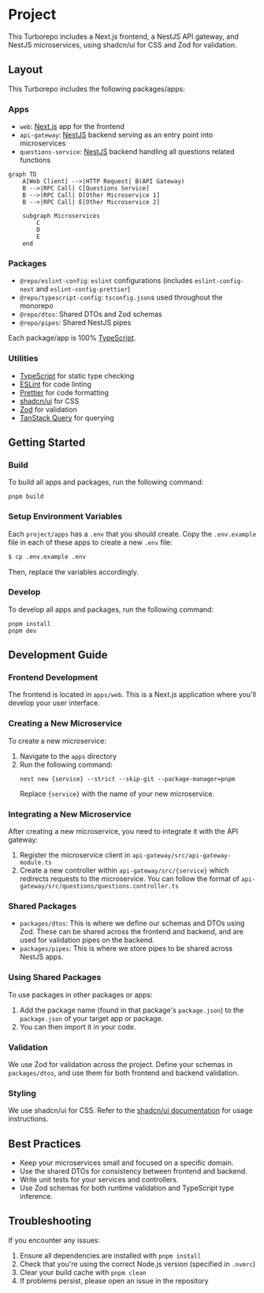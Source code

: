 # Project

This Turborepo includes a Next.js frontend, a NestJS API gateway, and NestJS microservices, using shadcn/ui for CSS and Zod for validation.

## Layout

This Turborepo includes the following packages/apps:

### Apps

- `web`: [Next.js](https://nextjs.org/) app for the frontend
- `api-gateway`: [NestJS](https://nestjs.com/) backend serving as an entry point into microservices
- `questions-service`: [NestJS](https://nestjs.com/) backend handling all questions related functions

```mermaid
graph TD
    A[Web Client] -->|HTTP Request| B(API Gateway)
    B -->|RPC Call| C[Questions Service]
    B -->|RPC Call| D[Other Microservice 1]
    B -->|RPC Call| E[Other Microservice 2]

    subgraph Microservices
        C
        D
        E
    end
```

### Packages

- `@repo/eslint-config`: `eslint` configurations (includes `eslint-config-next` and `eslint-config-prettier`)
- `@repo/typescript-config`: `tsconfig.json`s used throughout the monorepo
- `@repo/dtos`: Shared DTOs and Zod schemas
- `@repo/pipes`: Shared NestJS pipes

Each package/app is 100% [TypeScript](https://www.typescriptlang.org/).

### Utilities

- [TypeScript](https://www.typescriptlang.org/) for static type checking
- [ESLint](https://eslint.org/) for code linting
- [Prettier](https://prettier.io) for code formatting
- [shadcn/ui](https://ui.shadcn.com/) for CSS
- [Zod](https://zod.dev/) for validation
- [TanStack Query](https://tanstack.com/query/latest/docs/framework/react/overview) for querying

## Getting Started

### Build

To build all apps and packages, run the following command:

```
pnpm build
```

### Setup Environment Variables

Each `project/apps` has a `.env` that you should create.
Copy the `.env.example` file in each of these apps to create a new `.env` file:

```bash
$ cp .env.example .env
```

Then, replace the variables accordingly.

### Develop

To develop all apps and packages, run the following command:

```
pnpm install
pnpm dev
```

## Development Guide

### Frontend Development

The frontend is located in `apps/web`. This is a Next.js application where you'll develop your user interface.

### Creating a New Microservice

To create a new microservice:

1. Navigate to the `apps` directory
2. Run the following command:
   ```
   nest new {service} --strict --skip-git --package-manager=pnpm
   ```
   Replace `{service}` with the name of your new microservice.

### Integrating a New Microservice

After creating a new microservice, you need to integrate it with the API gateway:

1. Register the microservice client in `api-gateway/src/api-gateway-module.ts`
2. Create a new controller within `api-gateway/src/{service}` which redirects requests to the microservice. You can follow the format of `api-gateway/src/questions/questions.controller.ts`

### Shared Packages

- `packages/dtos`: This is where we define our schemas and DTOs using Zod. These can be shared across the frontend and backend, and are used for validation pipes on the backend.
- `packages/pipes`: This is where we store pipes to be shared across NestJS apps.

### Using Shared Packages

To use packages in other packages or apps:

1. Add the package name (found in that package's `package.json`) to the `package.json` of your target app or package.
2. You can then import it in your code.

### Validation

We use Zod for validation across the project. Define your schemas in `packages/dtos`, and use them for both frontend and backend validation.

### Styling

We use shadcn/ui for CSS. Refer to the [shadcn/ui documentation](https://ui.shadcn.com/) for usage instructions.

## Best Practices

- Keep your microservices small and focused on a specific domain.
- Use the shared DTOs for consistency between frontend and backend.
- Write unit tests for your services and controllers.
- Use Zod schemas for both runtime validation and TypeScript type inference.

## Troubleshooting

If you encounter any issues:

1. Ensure all dependencies are installed with `pnpm install`
2. Check that you're using the correct Node.js version (specified in `.nvmrc`)
3. Clear your build cache with `pnpm clean`
4. If problems persist, please open an issue in the repository
